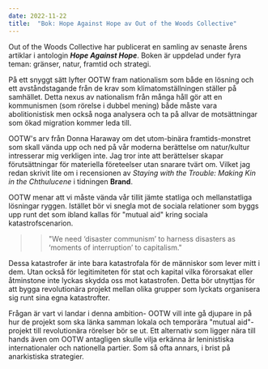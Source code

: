 ```yaml
---
date: 2022-11-22
title:  "Bok: Hope Against Hope av Out of the Woods Collective"
---
```


Out of the Woods Collective har publicerat en samling av senaste årens artiklar i antologin ***Hope Against Hope***. Boken är uppdelad under fyra teman: gränser, natur, framtid och strategi.

På ett snyggt sätt lyfter OOTW fram nationalism som både en lösning och ett avståndstagande från de krav som klimatomställningen ställer på samhället. Detta nexus av nationalism från många håll gör att en kommunismen (som rörelse i dubbel mening) både måste vara abolitionistisk men också noga analysera och ta på allvar de motsättningar som ökad migration kommer leda till.

OOTW's arv från Donna Haraway om det utom-binära framtids-monstret som skall vända upp och ned på vår moderna berättelse om natur/kultur intresserar mig verkligen inte. Jag tror inte att berättelser skapar förutsättningar för materiella företeelser utan snarare tvärt om. Vilket jag redan skrivit lite om i recensionen av *Staying with the Trouble: Making Kin in the Chthulucene* i tidningen **Brand**.

OOTW menar att vi måste vända vår tillit jämte statliga och mellanstatliga lösningar ryggen. Istället bör vi snegla mot de sociala relationer som byggs upp runt det som ibland kallas för "mutual aid" kring sociala katastrofscenarion.

>> "We need ‘disaster communism’ to harness disasters as ‘moments of interruption’ to capitalism."

Dessa katastrofer är inte bara katastrofala för de människor som lever mitt i dem. Utan också för legitimiteten för stat och kapital vilka förorsakat eller åtminstone inte lyckas skydda oss mot katastrofen. Detta bör utnyttjas för att bygga revolutionära projekt mellan olika grupper som lyckats organisera sig runt sina egna katastrofter.

Frågan är vart vi landar i denna ambition- OOTW vill inte gå djupare in på hur de projekt som ska länka samman lokala och temporära "mutual aid"-projekt till revolutionära rörelser bör se ut. Ett alternativ som ligger nära till hands även om OOTW antagligen skulle vilja erkänna är leninistiska internationaler och nationella partier. Som så ofta annars, i brist på anarkistiska strategier.